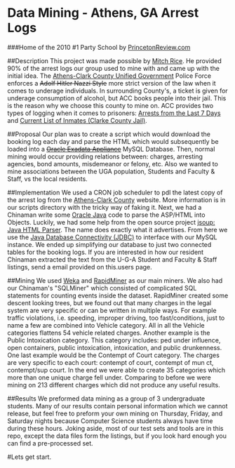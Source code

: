 Data Mining - Athens, GA Arrest Logs
====================

###Home of the 2010 #1 Party School by [PrincetonReview.com](http://www.princetonreview.com/)


##Description
This project was made possible by [Mitch Rice](https://github.com/ricemitc). He provided 90% of the arrest logs our group used to mine with and came up with the initial idea. The [Athens-Clark County Unified Government](http://athensclarkecounty.com/) Police Force enforces a ~~Adolf Hitler Nazzi Style~~ more strict version of the law when it comes to underage individuals. In surrounding County's, a ticket is given for underage consumption of alcohol, but ACC books people into their jail. This is the reason why we choose this county to mine on. ACC provides two types of logging when it comes to prisoners: [Arrests from the Last 7 Days](http://athensclarkecounty.com/1298/Arrests-from-the-Last-7-Days) and [Current List of Inmates (Clarke County Jail)](http://athensclarkecounty.com/1299/Current-List-of-Inmates-Clarke-County-Ja).


##Proposal
Our plan was to create a script which would download the booking log each day and parse the HTML which would subsequently be loaded into a ~~[Oracle Exadata Appliance](http://www.oracle.com/us/products/database/exadata/overview/index.html)~~ MySQL Database. Then, normal mining would occur providing relations between: charges, arresting agencies, bond amounts, misdemeanor or felony, etc. Also we wanted to mine associations between the UGA population, Students and Faculty & Staff, vs the local residents.


##Implementation
We used a CRON job scheduler to pdl the latest copy of the arrest log from the [Athens-Clark County](http://athensclarkecounty.com/1298/Arrests-from-the-Last-7-Days) website. More information is in our scripts directory with the tricky way of faking it. Next, we had a Chinaman write some [Oracle Java](http://www.oracle.com/technetwork/java/index.html) code to parse the ASP/HTML into Objects. Luckily, we had some help from the open source project [jsoup: Java HTML Parser](http://jsoup.org/). The name does exactly what it advertises. From here we use the [Java Database Connectivity (JDBC)](http://www.oracle.com/technetwork/java/javase/jdbc/index.html) to interface with our MySQL instance. We ended up simplifying our database to just two connected tables for the booking logs. If you are interested in how our resident Chinaman extracted the text from the U-G-A Student and Faculty & Staff listings, send a email provided on this.users page.


##Mining
We used [Weka](http://www.cs.waikato.ac.nz/ml/weka/) and [RapidMiner](http://rapidminer.com/) as our main miners. We also had our Chinaman's "SQLMiner" which consisted of complicated SQL statements for counting events inside the dataset. RapidMiner created some descent looking trees, but we found out that many charges in the legal system are very specific or can be written in multiple ways. For example traffic violations, i.e. speeding, improper driving, too fast/conditions, just to name a few are combined into Vehicle category. All in all the Vehicle categories flattens 54 vehicle related charges. Another example is the Public Intoxication category. This category includes: ped under influence, open containers, public intoxication, intoxication, and public drunkenness. One last example would be the Contempt of Court category. The charges are very specific to each court: contempt of court, contempt of mun ct, contempt/sup court.  In the end we were able to create 35 categories which more than one unique charge fell under.  Comparing to before we were mining on 213 different charges which did not produce any useful results.


##Results
We preformed data mining as a group of 3 undergraduate students. Many of our results contain personal information which we cannot release, but feel free to preform your own mining on Thursday, Friday, and Saturday nights because Computer Science students always have time during these hours. Joking aside, most of our test sets and tools are in this repo, except the data files form the listings, but if you look hard enough you can find a pre-processed set.


#Lets get start.

